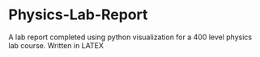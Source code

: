 # Physics-Lab-Report
A lab report completed using python visualization for a 400 level physics lab course. Written in LATEX

